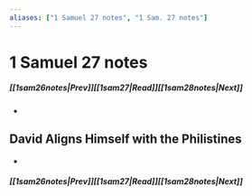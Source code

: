 ```yaml
---
aliases: ["1 Samuel 27 notes", "1 Sam. 27 notes"]
---
```

# 1 Samuel 27 notes
##### <span class=arrow-left></span>[[1sam26notes|Prev]]<span class=navigation-separator></span>[[1sam27|Read]]<span class=navigation-separator></span>[[1sam28notes|Next]]<span class=arrow-right></span>
- 
## David Aligns Himself with the Philistines
- 
##### <span class=arrow-left></span>[[1sam26notes|Prev]]<span class=navigation-separator></span>[[1sam27|Read]]<span class=navigation-separator></span>[[1sam28notes|Next]]<span class=arrow-right></span>